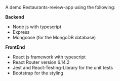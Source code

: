 A demo Restaurants-review-app using the following:

**Backend**
- Node js with typescript
- Express
- Mongoose (for the MongoDB database)

**FrontEnd**
- React js framework with typescript
- React Router version 6.14.2
- Jest and React-Testing-Library for the unit tests
- Bootstrap for the styling
